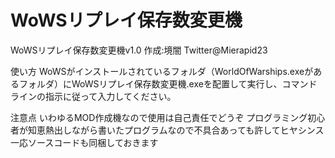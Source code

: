 # WoWSリプレイ保存数変更機

WoWSリプレイ保存数変更機v1.0
作成:境闇 Twitter@Mierapid23

使い方
WoWSがインストールされているフォルダ（WorldOfWarships.exeがあるフォルダ）にWoWSリプレイ保存数変更機.exeを配置して実行し、コマンドラインの指示に従って入力してください。

注意点
いわゆるMOD作成機なので使用は自己責任でどうぞ
プログラミング初心者が知恵熱出しながら書いたプログラムなので不具合あっても許してヒヤシンス
一応ソースコードも同梱しておきます
